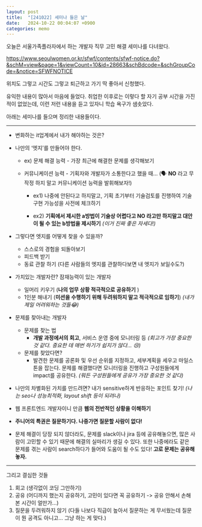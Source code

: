 ```yaml
---
layout: post
title:  "[241022] 세미나 들은 날"
date:   2024-10-22 00:04:07 +0900
categories: memo
---
```

오늘은 서울가족플라자에서 하는 개발자 직무 고민 해결 세미나를 다녀왔다.

https://www.seoulwomen.or.kr/sfwf/contents/sfwf-notice.do?&schM=view&page=1&viewCount=10&id=28663&schBdcode=&schGroupCode=&notice=SFWFNOTICE

위치도 그렇고 시간도 그렇고 퇴근하고 가기 딱 좋아서 신청했다.

유익한 내용이 많아서 마음에 들었다. 취업한 이후로는 이렇다 할 자기 공부 시간을 가진 적이 없었는데, 이런 저런 내용을 듣고 있자니 학습 욕구가 샘솟았다.

아래는 세미나를 들으며 정리한 내용들이다.

---

- 변화하는 it업계에서 내가 해야하는 것은?
- 나만의 ‘엣지’를 만들어야 한다.
    - ex) 문제 해결 능력 - 가장 최근에 해결한 문제를 생각해보기
    - 커뮤니케이션 능력 - 기획자와 개발자가 소통한다고 했을 때… (🗣️ **NO** 라고 무작정 하지 말고 커뮤니케이션 능력을 발휘해보자!)
    
        - ex1) 나중에 안된다고 하지말고, 기획 초기부터 기술검토를 진행하여 기술 구현 가능성을 사전에 체크하기 
    
        - ex2) **기획에서 제시한 a방법이 기술상 어렵다고 **NO** 라고만 하지말고 대안이 될 수 있는 b방법을 제시하기** *(이거 진짜 좋은 자세다!)*

- 그렇다면 엣지를 어떻게 찾을 수 있을까?
    - 스스로의 경험을 되돌아보기
    - 피드백 받기
    - 동료 관찰 하기 (다른 사람들의 엣지를 관찰하다보면 내 엣지가 보일수도?)


- 가치있는 개발자란? 잠재능력이 있는 개발자
    - 일머리 키우기 (**나의 업무 상황 적극적으로 공유하기** )
    - 1인분 해내기 (**미션을 수행하기 위해 두려워하지 말고 적극적으로 임하기**) 
    *(내가 제일 어려워하는 것들😂)*

- 문제를 찾아내는 개발자
    - 문제를 찾는 법
        - **개발 과정에서의 회고**, 서비스 운영 중에 모니터링 등 *(회고가 가장 중요한 것 같다. 중요한 데 매번 하기가 쉽지가 않다... 😢)*
    - 문제를 찾았다면?
        - 발견한 문제를 공론화 및 우선 순위를 지정하고, 세부계획을 세우고 마일스톤을 잡는다. 문제를 해결했다면 모니터링을 진행하고 구성원들에게 impact를 공유한다. *(뭐든 구성원들에게 공유가 가장 중요한 것 같다)*

- 나만의 차별화된 가치를 만드려면? 내가 sensitive하게 반응하는 포인트 찾기! *(나는 seo나 성능최적화, layout shift 등이 되려나)*

- 웹 프론트엔드 개발자이니 만큼 **웹의 전반적인 상황을 이해하기**

- **주니어의 특권은 질문하기다. 나중가면 질문할 사람이 없다!**
- 문제 해결이 당장 되지 않더라도, 문제를 slack이나 jira 등에 공유해놓으면, 많은 사람이 고민할 수 있기 때문에 해결의 실마리가 생길 수 있다. 또한 나중에라도 같은 문제를 겪는 사람이 search하다가 들어와 도움이 될 수도 있다! **고로 문제는 공유해놓자.**

-------


그리고 결심한 것들
1. 회고 (생각없이 코딩 그만하기)
2. 공유 (어디까지 했는지 공유하기, 고민이 있다면 꼭 공유하기 -> 공유 안해서 손해본 시간이 얼만가...)
3. 질문을 두려워하지 않기 (다들 나보다 직급이 높아서 질문하는 게 무서웠는데 질문이 뭔 공격도 아니고... 그냥 하는 게 맞다.)